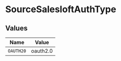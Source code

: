 # SourceSalesloftAuthType


## Values

| Name      | Value     |
| --------- | --------- |
| `OAUTH20` | oauth2.0  |